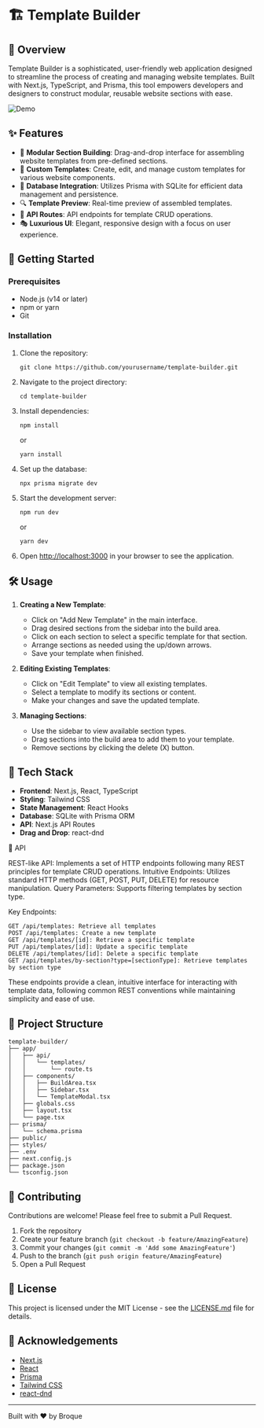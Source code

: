  # 🏗️ Template Builder

## 🌟 Overview

Template Builder is a sophisticated, user-friendly web application designed to streamline the process of creating and managing website templates. Built with Next.js, TypeScript, and Prisma, this tool empowers developers and designers to construct modular, reusable website sections with ease.

![Demo](URL_of_the_GIF)

## ✨ Features

- 🧩 **Modular Section Building**: Drag-and-drop interface for assembling website templates from pre-defined sections.
- 🎨 **Custom Templates**: Create, edit, and manage custom templates for various website components.
- 💾 **Database Integration**: Utilizes Prisma with SQLite for efficient data management and persistence.
- 🔍 **Template Preview**: Real-time preview of assembled templates.
- 🔄 **API Routes**: API endpoints for template CRUD operations.
- 🎭 **Luxurious UI**: Elegant, responsive design with a focus on user experience.

## 🚀 Getting Started

### Prerequisites

- Node.js (v14 or later)
- npm or yarn
- Git

### Installation

1. Clone the repository:
   ```
   git clone https://github.com/yourusername/template-builder.git
   ```

2. Navigate to the project directory:
   ```
   cd template-builder
   ```

3. Install dependencies:
   ```
   npm install
   ```
   or
   ```
   yarn install
   ```

4. Set up the database:
   ```
   npx prisma migrate dev
   ```

5. Start the development server:
   ```
   npm run dev
   ```
   or
   ```
   yarn dev
   ```

6. Open [http://localhost:3000](http://localhost:3000) in your browser to see the application.

## 🛠️ Usage

1. **Creating a New Template**:
   - Click on "Add New Template" in the main interface.
   - Drag desired sections from the sidebar into the build area.
   - Click on each section to select a specific template for that section.
   - Arrange sections as needed using the up/down arrows.
   - Save your template when finished.

2. **Editing Existing Templates**:
   - Click on "Edit Template" to view all existing templates.
   - Select a template to modify its sections or content.
   - Make your changes and save the updated template.

3. **Managing Sections**:
   - Use the sidebar to view available section types.
   - Drag sections into the build area to add them to your template.
   - Remove sections by clicking the delete (X) button.

## 🧰 Tech Stack

- **Frontend**: Next.js, React, TypeScript
- **Styling**: Tailwind CSS
- **State Management**: React Hooks
- **Database**: SQLite with Prisma ORM
- **API**: Next.js API Routes
- **Drag and Drop**: react-dnd

🔄 API

REST-like API: Implements a set of HTTP endpoints following many REST principles for template CRUD operations.
Intuitive Endpoints: Utilizes standard HTTP methods (GET, POST, PUT, DELETE) for resource manipulation.
Query Parameters: Supports filtering templates by section type.

Key Endpoints:
```
GET /api/templates: Retrieve all templates
POST /api/templates: Create a new template
GET /api/templates/[id]: Retrieve a specific template
PUT /api/templates/[id]: Update a specific template
DELETE /api/templates/[id]: Delete a specific template
GET /api/templates/by-section?type=[sectionType]: Retrieve templates by section type
```

These endpoints provide a clean, intuitive interface for interacting with template data, following common REST conventions while maintaining simplicity and ease of use.

## 📁 Project Structure

```
template-builder/
├── app/
│   ├── api/
│   │   └── templates/
│   │       └── route.ts
│   ├── components/
│   │   ├── BuildArea.tsx
│   │   ├── Sidebar.tsx
│   │   └── TemplateModal.tsx
│   ├── globals.css
│   ├── layout.tsx
│   └── page.tsx
├── prisma/
│   └── schema.prisma
├── public/
├── styles/
├── .env
├── next.config.js
├── package.json
└── tsconfig.json
```

## 🤝 Contributing

Contributions are welcome! Please feel free to submit a Pull Request.

1. Fork the repository
2. Create your feature branch (`git checkout -b feature/AmazingFeature`)
3. Commit your changes (`git commit -m 'Add some AmazingFeature'`)
4. Push to the branch (`git push origin feature/AmazingFeature`)
5. Open a Pull Request

## 📄 License

This project is licensed under the MIT License - see the [LICENSE.md](LICENSE.md) file for details.

## 🙏 Acknowledgements

- [Next.js](https://nextjs.org/)
- [React](https://reactjs.org/)
- [Prisma](https://www.prisma.io/)
- [Tailwind CSS](https://tailwindcss.com/)
- [react-dnd](https://react-dnd.github.io/react-dnd/)

---

Built with ❤️ by Broque
